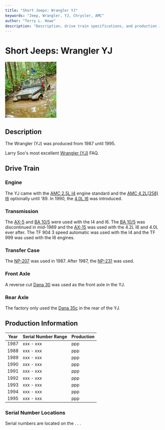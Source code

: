 ```yaml
---
title: "Short Jeeps: Wrangler YJ"
keywords: "Jeep, Wrangler, YJ, Chrysler, AMC"
author: "Terry L. Howe"
description: "Description, drive train specifications, and production information for the Jeep Wrangler YJ"
---
```

# Short Jeeps: Wrangler YJ

[![Terry in deep with Diane's YJ](/img/yjmud_.jpg)](/img/yjmud.jpg) 

## Description

The Wrangler (YJ) was produced from 1987 until 1995.

Larry Soo's most excellent [Wrangler (YJ)](https://www.bc4x4.com/faqs/yj.asp) FAQ. 

## Drive Train

### Engine

The YJ came with the [AMC 2.5L I4](/engine/factory/amc150.html) engine standard and the [AMC 4.2L(258) I6](/engine/factory/amc258.html) optionally until '89. In 1990, the [4.0L I6](/engine/factory/amc242.html) was introduced. 

### Transmission

The [AX-5](/transmission/factory/ax5.html) and [BA 10/5](/transmission/factory/ba10.html) were used with the I4 and I6. The [BA 10/5](/transmission/factory/ba10.html) was discontinued in mid-1989 and the [AX-15](/transmission/factory/ax15.html) was used with the 4.2L I6 and 4.0L ever after. The TF 904 3 speed automatic was used with the I4 and the TF 999 was used with the I6 engines. 

### Transfer Case

The [NP-207](/xfer/factory/np207.html) was used in 1987. After 1987, the [NP-231](/xfer/factory/np231.html) was used. 

### Front Axle

A reverse cut [Dana 30](/axle/factory/d30.html) was used as the front axle in the YJ. 

### Rear Axle

The factory only used the [Dana 35c](/axle/factory/d35c.html) in the rear of the YJ. 

## Production Information

| Year | Serial Number Range | Production |
|------|---------------------|------------|
| 1987 | xxx - xxx           | ppp        |
| 1988 | xxx - xxx           | ppp        |
| 1989 | xxx - xxx           | ppp        |
| 1990 | xxx - xxx           | ppp        |
| 1991 | xxx - xxx           | ppp        |
| 1992 | xxx - xxx           | ppp        |
| 1993 | xxx - xxx           | ppp        |
| 1994 | xxx - xxx           | ppp        |
| 1995 | xxx - xxx           | ppp        |

### Serial Number Locations

Serial numbers are located on the . . .